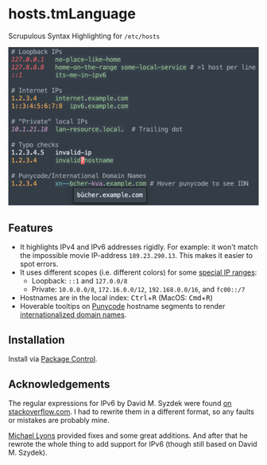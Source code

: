 # hosts.tmLanguage

Scrupulous Syntax Highlighting for `/etc/hosts`

![Screenshot][demo.png]

## Features

* It highlights IPv4 and IPv6 addresses rigidly. For example: it won't match the impossible movie IP-address `189.23.290.13`. This makes it easier to spot errors.
* It uses different scopes (i.e. different colors) for some [special IP ranges][reserved-ips]:
    - Loopback: `::1` and `127.0.0/8`
    - Private: `10.0.0.0/8`, `172.16.0.0/12`, `192.168.0.0/16`, and `fc00::/7`
* Hostnames are in the local index: <kbd>Ctrl</kbd>+<kbd>R</kbd> (MacOS: <kbd>Cmd</kbd>+<kbd>R</kbd>)
* Hoverable tooltips on [Punycode][] hostname segments to render [internationalized domain names][idna].

## Installation

Install via [Package Control](https://packagecontrol.io/).

## Acknowledgements

The regular expressions for IPv6 by David M. Syzdek were found [on stackoverflow.com](http://stackoverflow.com/a/17871737/852657). I had to rewrite them in a different format, so any faults or mistakes are probably mine.

[Michael Lyons](https://github.com/michaelblyons) provided fixes and some great additions. And after that he rewrote the whole thing to add support for IPv6 (though still based on David M. Szydek).

[demo.png]: demo/demo.png
[reserved-ips]: https://en.wikipedia.org/wiki/Reserved_IP_addresses
[punycode]: https://en.wikipedia.org/wiki/Punycode#Internationalized_domain_names
[idna]: https://en.wikipedia.org/wiki/Internationalized_domain_name
